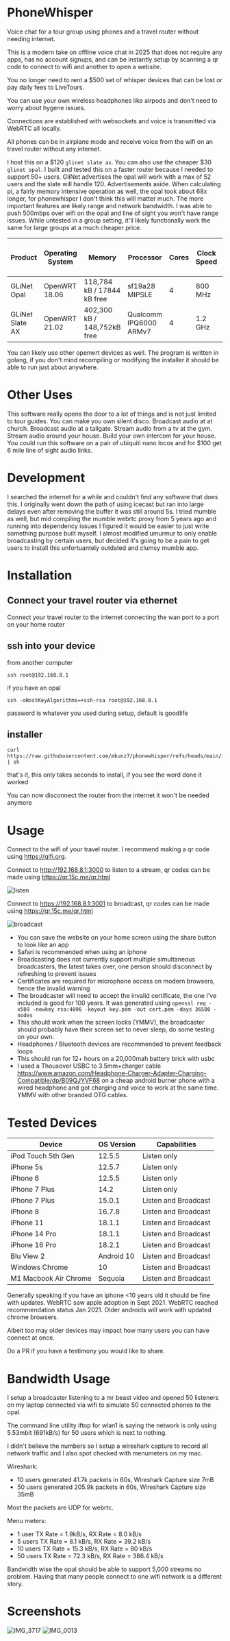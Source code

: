 # PhoneWhisper
Voice chat for a tour group using phones and a travel router without needing internet.

This is a modern take on offline voice chat in 2025 that does not require any apps, has no account signups, and can be instantly setup by scanning a qr code to connect to wifi and another to open a website.

You no longer need to rent a $500 set of whisper devices that can be lost or pay daily fees to LiveTours. 

You can use your own wireless headphones like airpods and don't need to worry about hygene issues.

Connections are established with websockets and voice is transmitted via WebRTC all locally. 

All phones can be in airplane mode and receive voice from the wifi on an travel router without any internet.

I host this on a $120 `glinet slate ax`. You can also use the cheaper $30 `glinet opal`. I built and tested this on a faster router because I needed to support 50+ users. GliNet advertises the opal will work with a max of 52 users and the slate will handle 120. Advertisements aside. When calculating pi, a fairly memory intensive operation as well, the opal took about 68x longer, for phonewhisper I don't think this will matter much. The more important features are likely range and network bandwidth. I was able to push 500mbps over wifi on the opal and line of sight you won't have range issues. While untested in a group setting, it'll likely functionally work the same for large groups at a much cheaper price. 

| Product|  Operating System | Memory| Processor            | Cores | Clock Speed | Time to Calculate 10,000,000 Digits of Pi |
|---------|-----|----|---|-------|-------------|-------------------------------|
| GLiNet Opal | OpenWRT 18.06 | 118,784 kB / 17844 kB free | sf19a28  MIPSLE      | 4     | 800 MHz      | 7m 0.9355s        |
| GLiNet Slate AX | OpenWRT 21.02 | 402,300 kB / 148,752kB free| Qualcomm IPQ6000 ARMv7| 4     | 1.2 GHz      | 0m 6.1206s        |

You can likely use other openwrt devices as well. The program is written in golang, if you don't mind recompiling or modifying the installer it should be able to run just about anywhere.

# Other Uses

This software really opens the door to a lot of things and is not just limited to tour guides. You can make you own silent disco. Broadcast audio at at church. Broadcast audio at a tailgate. Stream audio from a tv at the gym. Stream audio around your house. Build your own intercom for your house. You could run this software on a pair of ubiquiti nano locos and for $100 get 6 mile line of sight audio links. 

# Development
I searched the internet for a while and couldn't find any software that does this. I originally went down the path of using icecast but ran into large delays even after removing the buffer it was still around 5s. I tried mumble as well, but mid compiling the mumble webrtc proxy from 5 years ago and running into dependency issues I figured it would be easier to just write something purpose built myself. I almost modified umurmur to only enable broadcasting by certain users, but decided it's going to be a pain to get users to install this unfortuantely outdated and clumsy mumble app.

# Installation
## Connect your travel router via ethernet
Connect your travel router to the internet connecting the wan port to a port on your home router

## ssh into your device
from another computer
```
ssh root@192.168.8.1
```
if you have an opal
```
ssh -oHostKeyAlgorithms=+ssh-rsa root@192.168.8.1
```
password is whatever you used during setup, default is goodlife

## installer
```
curl https://raw.githubusercontent.com/mkunz7/phonewhisper/refs/heads/main/install.sh | sh
```
that's it, this only takes seconds to install, if you see the word done it worked

You can now disconnect the router from the internet it won't be needed anymore
# Usage
Connect to the wifi of your travel router. I recommend making a qr code using https://qifi.org.

Connect to http://192.168.8.1:3000 to listen to a stream, qr codes can be made using https://qr.15c.me/qr.html

![listen](https://github.com/user-attachments/assets/ff8ea596-4f23-4b58-be04-8627b151dc41)


Connect to https://192.168.8.1:3001 to broadcast, qr codes can be made using https://qr.15c.me/qr.html

![broadcast](https://github.com/user-attachments/assets/e0fc41ab-1da0-40a3-888b-e165d10d25fb)

- You can save the website on your home screen using the share button to look like an app
- Safari is recommended when using an iphone
- Broadcasting does not currently support multiple simultaneous broadcasters, the latest takes over, one person should disconnect by refreshing to prevent issues
- Certificates are required for microphone access on modern browsers, hence the invalid warning
- The broadcaster will need to accept the invalid certificate, the one I've included is good for 100 years. It was generated using `openssl req -x509 -newkey rsa:4096 -keyout key.pem -out cert.pem -days 36500 -nodes`
- This should work when the screen locks (YMMV), the broadcaster should probably have their screen set to never sleep, do some testing on your own.
- Headphones / Bluetooth devices are recommended to prevent feedback loops
- This should run for 12+ hours on a 20,000mah battery brick with usbc
- I used a Thousover USBC to 3.5mm+charger cable https://www.amazon.com/Headphone-Charger-Adapter-Charging-Compatible/dp/B09QJYVF68 on a cheap android burner phone with a wired headphone and got charging and voice to work at the same time. YMMV with other branded OTG cables.
  
# Tested Devices

| Device              | OS Version | Capabilities       |
|---------------------|------------|--------------------|
| iPod Touch 5th Gen  | 12.5.5     | Listen only        |
| iPhone 5s           | 12.5.7     | Listen only        |
| iPhone 6            | 12.5.5     | Listen only        |
| iPhone 7 Plus       | 14.2       | Listen only        |
| iPhone 7 Plus       | 15.0.1     | Listen and Broadcast |
| iPhone 8           | 16.7.8     | Listen and Broadcast |
| iPhone 11           | 18.1.1     | Listen and Broadcast |
| iPhone 14 Pro          | 18.1.1     | Listen and Broadcast |
| iPhone 16 Pro          | 18.2.1     | Listen and Broadcast |
| Blu View 2          | Android 10 | Listen and Broadcast |
| Windows Chrome      | 10         | Listen and Broadcast |
| M1 Macbook Air Chrome     | Sequoia         | Listen and Broadcast |

Generally speaking if you have an iphone <10 years old it should be fine with updates. WebRTC saw apple adoption in Sept 2021. WebRTC reached recommendation status Jan 2021. Older androids will work with updated chrome browsers.

Albeit too may older devices may impact how many users you can have connect at once. 

Do a PR if you have a testimony you would like to share.

# Bandwidth Usage
I setup a broadcaster listening to a mr beast video and opened 50 listeners on my laptop connected via wifi to simulate 50 connected phones to the opal.

The command line utility iftop for wlan1 is saying the network is only using 5.53mbit (691kB/s) for 50 users which is next to nothing.

I didn't believe the numbers so I setup a wireshark capture to record all network traffic and I also spot checked with menumeters on my mac.

Wireshark:
- 10 users generated 41.7k packets in 60s, Wireshark Capture size 7mB
- 50 users generated 205.9k packets in 60s, Wireshark Capture size 35mB

Most the packets are UDP for webrtc.

Menu meters:
- 1 user TX Rate = 1.9kB/s, RX Rate = 8.0 kB/s
- 5 users TX Rate = 8.1 kB/s, RX Rate = 39.2 kB/s
- 10 users TX Rate = 15.3 kB/s, RX Rate = 80 kB/s
- 50 users TX Rate = 72.3 kB/s, RX Rate = 386.4 kB/s

Bandwidth wise the opal should be able to support 5,000 streams no problem. Having that many people connect to one wifi network is a different story.

# Screenshots
![IMG_3717](https://github.com/user-attachments/assets/644e9416-6e4b-432e-aecf-8a7b7f875ebe)
![IMG_0013](https://github.com/user-attachments/assets/19358e61-1377-4015-819d-404e2d4b458d)


